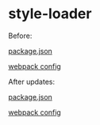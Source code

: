# style-loader

Before:

[package.json](https://github.com/rachelslurs/style-loader/blob/master/old.package.json)

[webpack config](https://github.com/rachelslurs/style-loader/blob/master/config/old.webpack.config.prod.js)


After updates:

[package.json](https://github.com/rachelslurs/style-loader/blob/master/package.json)

[webpack config](https://github.com/rachelslurs/style-loader/blob/master/config/webpack.config.js)
